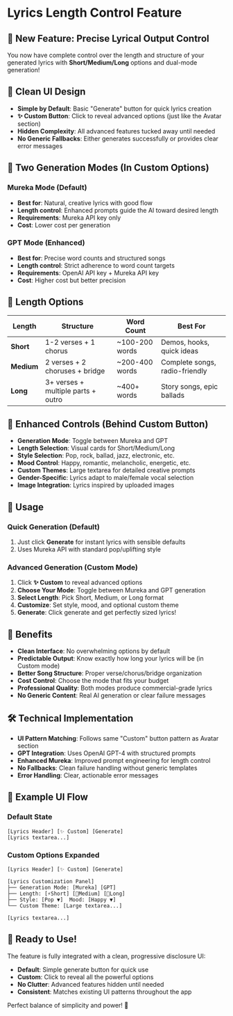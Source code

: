 # Lyrics Length Control Feature

## 🎉 New Feature: Precise Lyrical Output Control

You now have complete control over the length and structure of your generated lyrics with **Short/Medium/Long** options and dual-mode generation!

## 🎨 Clean UI Design

- **Simple by Default**: Basic "Generate" button for quick lyrics creation
- **✨ Custom Button**: Click to reveal advanced options (just like the Avatar section)
- **Hidden Complexity**: All advanced features tucked away until needed
- **No Generic Fallbacks**: Either generates successfully or provides clear error messages

## 🎵 Two Generation Modes (In Custom Options)

### Mureka Mode (Default)
- **Best for**: Natural, creative lyrics with good flow
- **Length control**: Enhanced prompts guide the AI toward desired length
- **Requirements**: Mureka API key only
- **Cost**: Lower cost per generation

### GPT Mode (Enhanced) 
- **Best for**: Precise word counts and structured songs
- **Length control**: Strict adherence to word count targets
- **Requirements**: OpenAI API key + Mureka API key
- **Cost**: Higher cost but better precision

## 📏 Length Options

| Length | Structure | Word Count | Best For |
|--------|-----------|------------|----------|
| **Short** | 1-2 verses + 1 chorus | ~100-200 words | Demos, hooks, quick ideas |
| **Medium** | 2 verses + 2 choruses + bridge | ~200-400 words | Complete songs, radio-friendly |
| **Long** | 3+ verses + multiple parts + outro | ~400+ words | Story songs, epic ballads |

## 🎨 Enhanced Controls (Behind Custom Button)

- **Generation Mode**: Toggle between Mureka and GPT
- **Length Selection**: Visual cards for Short/Medium/Long
- **Style Selection**: Pop, rock, ballad, jazz, electronic, etc.
- **Mood Control**: Happy, romantic, melancholic, energetic, etc.
- **Custom Themes**: Large textarea for detailed creative prompts
- **Gender-Specific**: Lyrics adapt to male/female vocal selection
- **Image Integration**: Lyrics inspired by uploaded images

## 🚀 Usage

### Quick Generation (Default)
1. Just click **Generate** for instant lyrics with sensible defaults
2. Uses Mureka API with standard pop/uplifting style

### Advanced Generation (Custom Mode)
1. Click **✨ Custom** to reveal advanced options
2. **Choose Your Mode**: Toggle between Mureka and GPT generation
3. **Select Length**: Pick Short, Medium, or Long format  
4. **Customize**: Set style, mood, and optional custom theme
5. **Generate**: Click generate and get perfectly sized lyrics!

## 🎯 Benefits

- **Clean Interface**: No overwhelming options by default
- **Predictable Output**: Know exactly how long your lyrics will be (in Custom mode)
- **Better Song Structure**: Proper verse/chorus/bridge organization
- **Cost Control**: Choose the mode that fits your budget
- **Professional Quality**: Both modes produce commercial-grade lyrics
- **No Generic Content**: Real AI generation or clear failure messages

## 🛠️ Technical Implementation

- **UI Pattern Matching**: Follows same "Custom" button pattern as Avatar section
- **GPT Integration**: Uses OpenAI GPT-4 with structured prompts
- **Enhanced Mureka**: Improved prompt engineering for length control
- **No Fallbacks**: Clean failure handling without generic templates
- **Error Handling**: Clear, actionable error messages

## 📝 Example UI Flow

### Default State
```
[Lyrics Header] [✨ Custom] [Generate]
[Lyrics textarea...]
```

### Custom Options Expanded  
```
[Lyrics Header] [✨ Custom] [Generate]

[Lyrics Customization Panel]
├── Generation Mode: [Mureka] [GPT]
├── Length: [⚡Short] [🎵Medium] [📖Long]  
├── Style: [Pop ▼]  Mood: [Happy ▼]
└── Custom Theme: [Large textarea...]

[Lyrics textarea...]
```

## 🎊 Ready to Use!

The feature is fully integrated with a clean, progressive disclosure UI:
- **Default**: Simple generate button for quick use
- **Custom**: Click to reveal all the powerful options
- **No Clutter**: Advanced features hidden until needed
- **Consistent**: Matches existing UI patterns throughout the app

Perfect balance of simplicity and power! 🎵 